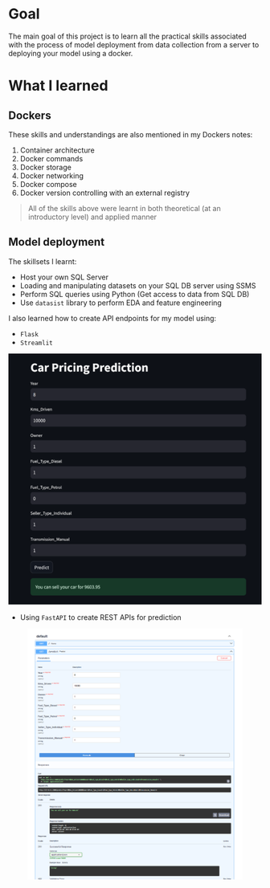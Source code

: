 # **Goal**

The main goal of this project is to learn all the practical skills associated with the process of model deployment from data collection from a  server to deploying your model using a docker.

# **What I learned**

## Dockers

These skills and understandings are also mentioned in my Dockers notes:
1. Container architecture
2. Docker commands
3. Docker storage
4. Docker networking
5. Docker compose
6. Docker version controlling with an external registry

> All of the skills above were learnt in both theoretical (at an introductory level) and applied manner

## Model deployment 

The skillsets I learnt:
- Host your own SQL Server 
- Loading and manipulating datasets on your SQL DB server using SSMS 
- Perform SQL queries using Python (Get access to data from SQL DB)
- Use `datasist` library to perform EDA and feature engineering
  
I also learned how to create API endpoints for my model using:
- `Flask`
- `Streamlit`
<center><img src = "Model deployment\streamlit_app.png" height = 500px></center>

- Using `FastAPI` to create REST APIs for prediction
<center><img src = "Model deployment\mlfastpi_app.png" height = 500px></center>
